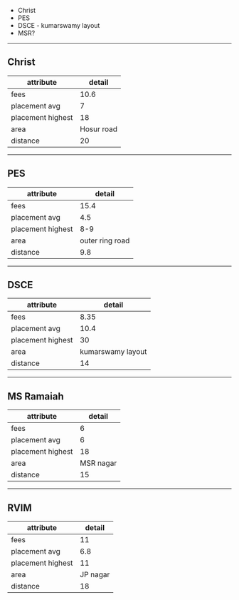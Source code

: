 - Christ
- PES
- DSCE - kumarswamy layout
- MSR?

---
## Christ

| **attribute**     | **detail** |
| ----------------- | ---------- |
| fees              | 10.6       |
| placement avg     | 7          |
| placement highest | 18         |
| area              | Hosur road |
| distance          | 20         |

---
## PES
| **attribute**     | **detail**      |
| ----------------- | --------------- |
| fees              | 15.4            |
| placement avg     | 4.5             |
| placement highest | 8-9             |
| area              | outer ring road |
| distance          | 9.8             |

---
## DSCE
| **attribute**     | **detail**        |
| ----------------- | ----------------- |
| fees              | 8.35              |
| placement avg     | 10.4              |
| placement highest | 30                |
| area              | kumarswamy layout |
| distance          | 14                |

---
## MS Ramaiah

| **attribute**     | **detail** |
| ----------------- | ---------- |
| fees              | 6          |
| placement avg     | 6          |
| placement highest | 18         |
| area              | MSR nagar  |
| distance          | 15         |

---
## RVIM
| **attribute**     | **detail** |
| ----------------- | ---------- |
| fees              | 11         |
| placement avg     | 6.8        |
| placement highest | 11         |
| area              | JP nagar   |
| distance          | 18         |
